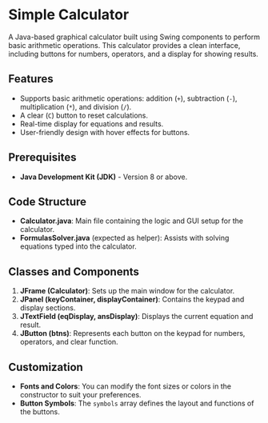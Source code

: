 # Simple Calculator

A Java-based graphical calculator built using Swing components to perform basic arithmetic operations. This calculator provides a clean interface, including buttons for numbers, operators, and a display for showing results.

## Features

- Supports basic arithmetic operations: addition (`+`), subtraction (`-`), multiplication (`*`), and division (`/`).
- A clear (`C`) button to reset calculations.
- Real-time display for equations and results.
- User-friendly design with hover effects for buttons.

## Prerequisites

- **Java Development Kit (JDK)** - Version 8 or above.

## Code Structure

- **Calculator.java**: Main file containing the logic and GUI setup for the calculator.
- **FormulasSolver.java** (expected as helper): Assists with solving equations typed into the calculator.

## Classes and Components

1. **JFrame (Calculator)**: Sets up the main window for the calculator.
2. **JPanel (keyContainer, displayContainer)**: Contains the keypad and display sections.
3. **JTextField (eqDisplay, ansDisplay)**: Displays the current equation and result.
4. **JButton (btns)**: Represents each button on the keypad for numbers, operators, and clear function.

## Customization

- **Fonts and Colors**: You can modify the font sizes or colors in the constructor to suit your preferences.
- **Button Symbols**: The `symbols` array defines the layout and functions of the buttons.
